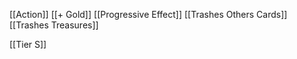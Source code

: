 [[Action]]
[[+ Gold]]
[[Progressive Effect]]
[[Trashes Others Cards]]
[[Trashes Treasures]]

[[Tier S]]


